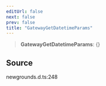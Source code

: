 ```yaml
---
editUrl: false
next: false
prev: false
title: "GatewayGetDatetimeParams"
---
```


> **GatewayGetDatetimeParams**: \{}

## Source

newgrounds.d.ts:248
